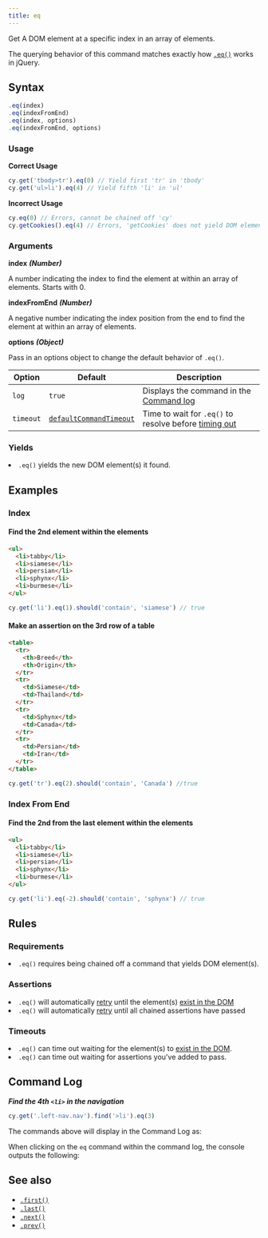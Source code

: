 ```yaml
---
title: eq
---
```


Get A DOM element at a specific index in an array of elements.

<Alert type="info">

The querying behavior of this command matches exactly how
[`.eq()`](https://api.jquery.com/eq) works in jQuery.

</Alert>

## Syntax

```javascript
.eq(index)
.eq(indexFromEnd)
.eq(index, options)
.eq(indexFromEnd, options)
```

### Usage

**<Icon name="check-circle" color="green"/> Correct Usage**

```javascript
cy.get('tbody>tr').eq(0) // Yield first 'tr' in 'tbody'
cy.get('ul>li').eq(4) // Yield fifth 'li' in 'ul'
```

**<Icon name="exclamation-triangle" color="red"/> Incorrect Usage**

```javascript
cy.eq(0) // Errors, cannot be chained off 'cy'
cy.getCookies().eq(4) // Errors, 'getCookies' does not yield DOM element
```

### Arguments

**<Icon name="angle-right"/> index** **_(Number)_**

A number indicating the index to find the element at within an array of
elements. Starts with 0.

**<Icon name="angle-right"/> indexFromEnd** **_(Number)_**

A negative number indicating the index position from the end to find the element
at within an array of elements.

**<Icon name="angle-right"/> options** **_(Object)_**

Pass in an options object to change the default behavior of `.eq()`.

| Option    | Default                                                              | Description                                                                              |
| --------- | -------------------------------------------------------------------- | ---------------------------------------------------------------------------------------- |
| `log`     | `true`                                                               | Displays the command in the [Command log](/guides/core-concepts/test-runner#Command-Log) |
| `timeout` | [`defaultCommandTimeout`](/guides/references/configuration#Timeouts) | Time to wait for `.eq()` to resolve before [timing out](#Timeouts)                       |

### Yields [<Icon name="question-circle"/>](/guides/core-concepts/introduction-to-cypress#Subject-Management)

<List><li>`.eq()` yields the new DOM element(s) it found.</li></List>

## Examples

### Index

#### Find the 2nd element within the elements

```html
<ul>
  <li>tabby</li>
  <li>siamese</li>
  <li>persian</li>
  <li>sphynx</li>
  <li>burmese</li>
</ul>
```

```javascript
cy.get('li').eq(1).should('contain', 'siamese') // true
```

#### Make an assertion on the 3rd row of a table

```html
<table>
  <tr>
    <th>Breed</th>
    <th>Origin</th>
  </tr>
  <tr>
    <td>Siamese</td>
    <td>Thailand</td>
  </tr>
  <tr>
    <td>Sphynx</td>
    <td>Canada</td>
  </tr>
  <tr>
    <td>Persian</td>
    <td>Iran</td>
  </tr>
</table>
```

```javascript
cy.get('tr').eq(2).should('contain', 'Canada') //true
```

### Index From End

#### Find the 2nd from the last element within the elements

```html
<ul>
  <li>tabby</li>
  <li>siamese</li>
  <li>persian</li>
  <li>sphynx</li>
  <li>burmese</li>
</ul>
```

```javascript
cy.get('li').eq(-2).should('contain', 'sphynx') // true
```

## Rules

### Requirements [<Icon name="question-circle"/>](/guides/core-concepts/introduction-to-cypress#Chains-of-Commands)

<List><li>`.eq()` requires being chained off a command that yields DOM
element(s).</li></List>

### Assertions [<Icon name="question-circle"/>](/guides/core-concepts/introduction-to-cypress#Assertions)

<List><li>`.eq()` will automatically
[retry](/guides/core-concepts/retry-ability) until the element(s)
[exist in the DOM](/guides/core-concepts/introduction-to-cypress#Default-Assertions)</li><li>`.eq()`
will automatically [retry](/guides/core-concepts/retry-ability) until all
chained assertions have passed</li></List>

### Timeouts [<Icon name="question-circle"/>](/guides/core-concepts/introduction-to-cypress#Timeouts)

<List><li>`.eq()` can time out waiting for the element(s) to
[exist in the DOM](/guides/core-concepts/introduction-to-cypress#Default-Assertions).</li><li>`.eq()`
can time out waiting for assertions you've added to pass.</li></List>

## Command Log

**_Find the 4th `<li>` in the navigation_**

```javascript
cy.get('.left-nav.nav').find('>li').eq(3)
```

The commands above will display in the Command Log as:

<DocsImage src="/img/api/eq/find-element-at-index.png" alt="Command log eq" />

When clicking on the `eq` command within the command log, the console outputs
the following:

<DocsImage src="/img/api/eq/see-element-and-list-when-using-eq.png" alt="console.log eq" />

## See also

- [`.first()`](/api/commands/first)
- [`.last()`](/api/commands/last)
- [`.next()`](/api/commands/next)
- [`.prev()`](/api/commands/prev)
